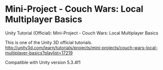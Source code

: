 # Mini-Project - Couch Wars: Local Multiplayer Basics
Unity Tutorial (Official): Mini-Project - Couch Wars: Local Multiplayer Basics

This is one of the Unity 3D official tutorials.  
http://unity3d.com/learn/tutorials/projects/mini-projects/couch-wars-local-multiplayer-basics?playlist=17219

Compatible with Unity version 5.3.4f1
